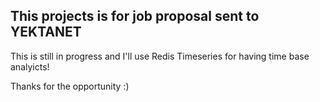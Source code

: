## This projects is for job proposal sent to YEKTANET

This is still in progress and I'll use Redis Timeseries for having
time base analyicts!

Thanks for the opportunity :)
